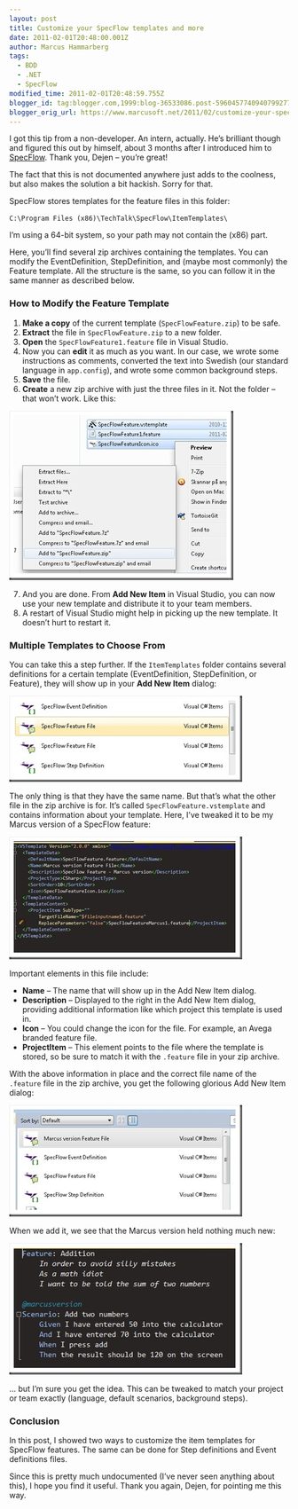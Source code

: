 ```yaml
---
layout: post
title: Customize your SpecFlow templates and more
date: 2011-02-01T20:48:00.001Z
author: Marcus Hammarberg
tags:
  - BDD
  - .NET
  - SpecFlow
modified_time: 2011-02-01T20:48:59.755Z
blogger_id: tag:blogger.com,1999:blog-36533086.post-5960457740940799277
blogger_orig_url: https://www.marcusoft.net/2011/02/customize-your-specflow-templates-and.html
---
```


I got this tip from a non-developer. An intern, actually. He’s brilliant though and figured this out by himself, about 3 months after I introduced him to [SpecFlow](http://www.specflow.org). Thank you, Dejen – you’re great!

The fact that this is not documented anywhere just adds to the coolness, but also makes the solution a bit hackish. Sorry for that.

SpecFlow stores templates for the feature files in this folder:

```text
C:\Program Files (x86)\TechTalk\SpecFlow\ItemTemplates\
```

I’m using a 64-bit system, so your path may not contain the (x86) part.

Here, you’ll find several zip archives containing the templates. You can modify the EventDefinition, StepDefinition, and (maybe most commonly) the Feature template. All the structure is the same, so you can follow it in the same manner as described below.

### How to Modify the Feature Template

1. **Make a copy** of the current template (`SpecFlowFeature.zip`) to be safe.
2. **Extract** the file in `SpecFlowFeature.zip` to a new folder.
3. **Open** the `SpecFlowFeature1.feature` file in Visual Studio.
4. Now you can **edit** it as much as you want. In our case, we wrote some instructions as comments, converted the text into Swedish (our standard language in `app.config`), and wrote some common background steps.
5. **Save** the file.
6. **Create** a new zip archive with just the three files in it. Not the folder – that won’t work. Like this:

![zipping together your template](/img/zipping%2520together%2520your%2520template_thumb.jpg)

7. And you are done. From **Add New Item** in Visual Studio, you can now use your new template and distribute it to your team members.
8. A restart of Visual Studio might help in picking up the new template. It doesn’t hurt to restart it.

### Multiple Templates to Choose From

You can take this a step further. If the `ItemTemplates` folder contains several definitions for a certain template (EventDefinition, StepDefinition, or Feature), they will show up in your **Add New Item** dialog:

![showing 2 feature templates](/img/showing%25202%2520feature%2520templates_thumb.jpg)

The only thing is that they have the same name. But that’s what the other file in the zip archive is for. It’s called `SpecFlowFeature.vstemplate` and contains information about your template. Here, I’ve tweaked it to be my Marcus version of a SpecFlow feature:

![vstemplate for Marcus feature](/img/vstemplate%2520for%2520Marcus%2520feature_thumb.jpg)

Important elements in this file include:

- **Name** – The name that will show up in the Add New Item dialog.
- **Description** – Displayed to the right in the Add New Item dialog, providing additional information like which project this template is used in.
- **Icon** – You could change the icon for the file. For example, an Avega branded feature file.
- **ProjectItem** – This element points to the file where the template is stored, so be sure to match it with the `.feature` file in your zip archive.

With the above information in place and the correct file name of the `.feature` file in the zip archive, you get the following glorious Add New Item dialog:

![marcus version showing up in add new item](/img/marcus%2520version%2520showing%2520up%2520in%2520add%2520new%2520item_thumb.jpg)

When we add it, we see that the Marcus version held nothing much new:

![marcus feature in full swing](/img/marcus%2520feature%2520in%2520full%2520swing_thumb.jpg)

... but I’m sure you get the idea. This can be tweaked to match your project or team exactly (language, default scenarios, background steps).

### Conclusion

In this post, I showed two ways to customize the item templates for SpecFlow features. The same can be done for Step definitions and Event definitions files.

Since this is pretty much undocumented (I’ve never seen anything about this), I hope you find it useful. Thank you again, Dejen, for pointing me this way.
